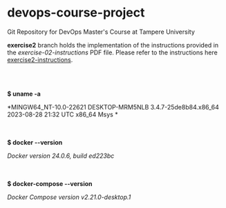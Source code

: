 # devops-course-project
Git Repository for DevOps Master's Course at Tampere University
<br>

**exercise2** branch holds the implementation of the instructions provided in the *exercise-02-instructions* PDF file. Please refer to the instructions here [exercise2-instructions](./exercise-02-instructions.pdf).

<br>
<br>


**$ uname -a**

*MINGW64_NT-10.0-22621 DESKTOP-MRM5NLB 3.4.7-25de8b84.x86_64 2023-08-28 21:32 UTC x86_64 Msys  *
<br>
<br>
<br>

**$ docker --version**

*Docker version 24.0.6, build ed223bc*
<br>
<br>
<br>

**$ docker-compose --version**

*Docker Compose version v2.21.0-desktop.1*
